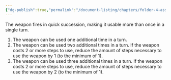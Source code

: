 ```yaml
---
{"dg-publish":true,"permalink":"/document-listing/chapters/folder-4-assembly/weapon-folder/weapon-tags-folder/tag-rapid-fire/"}
---
```


The weapon fires in quick succession, making it usable more than once in a single turn.

1. The weapon can be used one additional time in a  turn.
2. The weapon can be used two additional times in a turn. If the weapon costs 2 or more steps to use, reduce the amount of steps necessary to use the weapon by 1 (to the minimum of 1).
3. The weapon can be used three additional times in a turn. If the weapon costs 2 or more steps to use, reduce the amount of steps necessary to use the weapon by 2 (to the minimum of 1).